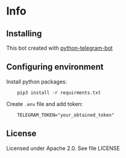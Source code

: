 # Info

## Installing

This bot created with [python-telegram-bot](https://github.com/python-telegram-bot/python-telegram-bot)

## Configuring environment

Install python packages:
```
    pip3 install -r requirments.txt
```

Create `.env` file and add token:
```
    TELEGRAM_TOKEN="your_obtained_token"
```

## License

Licensed under Apache 2.0. See file LICENSE